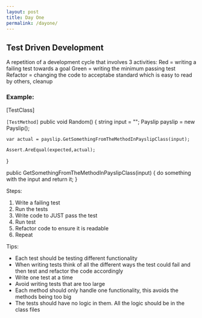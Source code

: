 ```yaml
---
layout: post
title: Day One
permalink: /dayone/
---
```

## Test Driven Development
A repetition of a development cycle that involves 3 activities:
Red = writing a failing test towards a goal
Green = writing the minimum passing test 
Refactor = changing the code to acceptabe standard which is easy to read by others, cleanup

### Example:

[TestClass]

`[TestMethod]`
public void Random()
{
	string input = "";
	Payslip payslip = new Payslip();

	var actual = payslip.GetSomethingFromTheMethodInPayslipClass(input);

	Assert.AreEqual(expected,actual);
}


public GetSomethingFromTheMethodInPayslipClass(input)
{
	do something with the input and return it;
}

Steps:
1. Write a failing test
2. Run the tests
3. Write code to JUST pass the test
4. Run test
5. Refactor code to ensure it is readable
6. Repeat

Tips:
- Each test should be testing different functionality
- When writing tests think of all the different ways the test could fail and then test and refactor the code accordingly
- Write one test at a time
- Avoid writing tests that are too large
- Each method should only handle one functionality, this avoids the methods being too big 
- The tests should have no logic in them. All the logic should be in the class files
